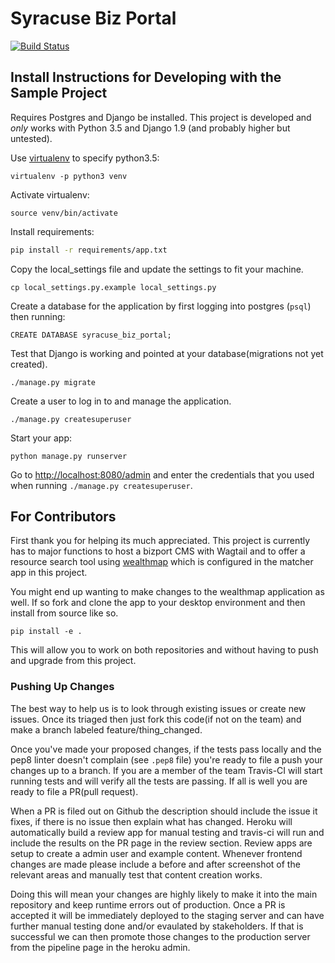 # Syracuse Biz Portal

[![Build Status](https://travis-ci.org/codeforamerica/syracuse_biz_portal.svg?branch=master)](https://travis-ci.org/codeforamerica/syracuse_biz_portal)

## Install Instructions for Developing with the Sample Project


Requires Postgres and Django be installed.  This project is developed and *only* works with Python 3.5 and Django 1.9 (and probably higher but untested).

Use [virtualenv](https://virtualenv.pypa.io/en/stable/) to specify python3.5:
```
virtualenv -p python3 venv
```

Activate virtualenv:
```
source venv/bin/activate
```

Install requirements:
```bash
pip install -r requirements/app.txt
```

Copy the local_settings file and update the settings to fit your machine.
```
cp local_settings.py.example local_settings.py
```

Create a database for the application by first logging into postgres (`psql`) then running:
```
CREATE DATABASE syracuse_biz_portal;
```

Test that Django is working and pointed at your database(migrations not yet created).
```
./manage.py migrate
```

Create a user to log in to and manage the application.
```
./manage.py createsuperuser
```

Start your app:
```
python manage.py runserver
```

Go to [http://localhost:8080/admin](http://localhost:8080/admin) and enter the credentials that you used when running `./manage.py createsuperuser`.

## For Contributors

First thank you for helping its much appreciated.  This project is currently has to major functions to host a bizport CMS with Wagtail and to offer a resource search tool using [wealthmap](https://github.com/codeforamerica/wealthmap) which is configured in the matcher app in this project.

You might end up wanting to make changes to the wealthmap application as well.  If so fork and clone the app to your desktop environment and then install from source like so.

```
pip install -e .
```

This will allow you to work on both repositories and without having to push and upgrade from this project.


### Pushing Up Changes

The best way to help us is to look through existing issues or create new issues. Once its triaged then just fork this code(if not on the team) and make a branch labeled feature/thing_changed.

Once you've made your proposed changes, if the tests pass locally and the pep8 linter doesn't complain (see `.pep8` file) you're ready to file a push your changes up to a branch.  If you are a member of the team Travis-CI will start running tests and will verify all the tests are passing.  If all is well you are ready to file a PR(pull request).

When a PR is filed out on Github the description should include the issue it fixes, if there is no issue then explain what has changed.  Heroku will automatically build a review app for manual testing and travis-ci will run and include the results on the PR page in the review section.  Review apps are setup to create a admin user and example content.  Whenever frontend changes are made please include a before and after screenshot of the relevant areas and manually test that content creation works.

Doing this will mean your changes are highly likely to make it into the main repository and keep runtime errors out of production.  Once a PR is accepted it will be immediately deployed to the staging server and can have further manual testing done and/or evaulated by stakeholders.  If that is successful we can then promote those changes to the production server from the pipeline page in the heroku admin.
